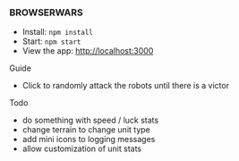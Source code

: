 ### BROWSERWARS
- Install: `npm install`
- Start: `npm start`
- View the app: <http://localhost:3000>

Guide
- Click to randomly attack the robots until there is a victor

Todo
- do something with speed / luck stats
- change terrain to change unit type
- add mini icons to logging messages
- allow customization of unit stats
